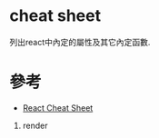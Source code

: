 cheat sheet
===

列出react中內定的屬性及其它內定函數.

# 參考
* [React Cheat Sheet](http://reactcheatsheet.com/)

1. render
